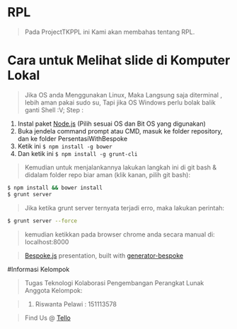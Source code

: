 # RPL 
> Pada ProjectTKPPL ini Kami akan membahas tentang RPL.

# Cara untuk Melihat slide di Komputer Lokal
> Jika OS anda Menggunakan Linux, Maka Langsung saja diterminal , lebih aman pakai sudo su, Tapi jika OS Windows perlu bolak balik ganti Shell :V;
Step : 
1. Instal paket [Node.js](http://nodejs.org) (Pilih sesuai OS dan Bit OS yang digunakan)
2. Buka jendela command prompt atau CMD, masuk ke folder repository, dan ke folder PersentasiWithBespoke
3. Ketik ini `$ npm install -g bower`
4. Dan ketik ini `$ npm install -g grunt-cli`

> Kemudian untuk menjalankannya lakukan langkah ini di git bash & didalam folder repo biar aman (klik kanan, pilih git bash):

```bash
$ npm install && bower install
$ grunt server
```

> Jika ketika grunt server ternyata terjadi erro, maka lakukan perintah:

```bash
$ grunt server --force
```
> kemudian ketikkan pada browser chrome anda secara manual di: 
> localhost:8000

> [Bespoke.js](http://markdalgleish.com/projects/bespoke.js) presentation, built with [generator-bespoke](https://github.com/markdalgleish/generator-bespoke)

#Informasi Kelompok

> Tugas Teknologi Kolaborasi Pengembangan Perangkat Lunak
> Anggota Kelompok:

> 1. Riswanta Pelawi              : 151113578

> Find Us @ [Tello]()
